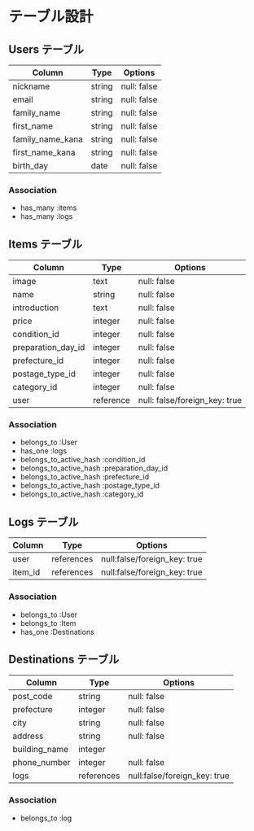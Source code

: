 # テーブル設計

## Users テーブル

| Column             | Type    | Options                   |
| ------------------ | --------| ------------------------- |
| nickname           | string  | null: false               |
| email              | string  | null: false               |
| family_name        | string  | null: false               |
| first_name         | string  | null: false               |
| family_name_kana   | string  | null: false               |
| first_name_kana    | string  | null: false               |
| birth_day          | date    | null: false               |

### Association

- has_many :items
- has_many :logs

## Items テーブル

| Column             | Type      | Options                       |
| ------------------ | --------- | ----------------------------- |
| image              | text      | null: false                   |
| name               | string    | null: false                   |
| introduction       | text      | null: false                   |
| price              | integer   | null: false                   |
| condition_id       | integer   | null: false                   |
| preparation_day_id | integer   | null: false                   |
| prefecture_id      | integer   | null: false                   |
| postage_type_id    | integer   | null: false                   |
| category_id        | integer   | null: false                   |
| user               | reference | null: false/foreign_key: true |

### Association

- belongs_to :User
- has_one :logs
- belongs_to_active_hash :condition_id
- belongs_to_active_hash :preparation_day_id
- belongs_to_active_hash :prefecture_id
- belongs_to_active_hash :postage_type_id
- belongs_to_active_hash :category_id

## Logs テーブル

| Column             | Type       | Options                      |
| ------------------ | ---------- | ---------------------------- |
| user               | references | null:false/foreign_key: true |
| item_id            | references | null:false/foreign_key: true |


### Association

- belongs_to :User
- belongs_to :Item
- has_one :Destinations

## Destinations テーブル

| Column             | Type       | Options                      |
| ------------------ | ---------- | ---------------------------- |
| post_code          | string     | null: false                  |
| prefecture         | integer    | null: false                  |
| city               | string     | null: false                  |
| address            | string     | null: false                  |
| building_name      | integer    |                              |
| phone_number       | integer    | null: false                  |
| logs               | references | null:false/foreign_key: true |

### Association

- belongs_to :log